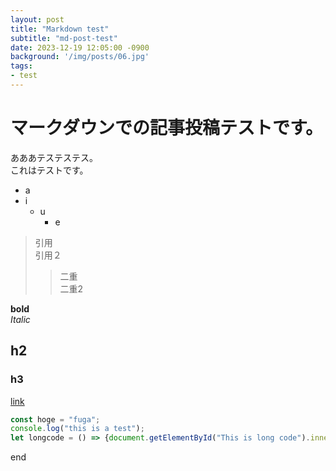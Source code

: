 ```yaml
---
layout: post
title: "Markdown test"
subtitle: "md-post-test"
date: 2023-12-19 12:05:00 -0900
background: '/img/posts/06.jpg'
tags: 
- test
---
```

# マークダウンでの記事投稿テストです。
あああテステステス。  
これはテストです。  

- a
- i
    - u
        - e
  
> 引用  
> 引用２  
> > 二重  
> > 二重2  


**bold**  
*Italic*  
## h2
### h3
[link](/)  
```js
const hoge = "fuga";
console.log("this is a test");
let longcode = () => {document.getElementById("This is long code").innerText = "VeryVerylongCode is here! I will be longer....";window.location.reload();}
```
end
